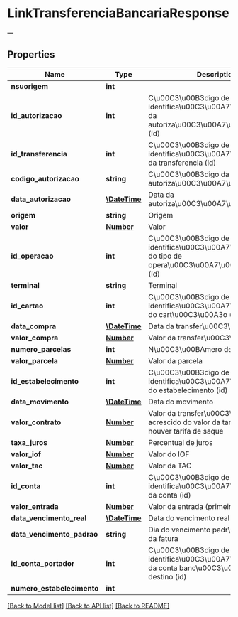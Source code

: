 # LinkTransferenciaBancariaResponse_

## Properties
Name | Type | Description | Notes
------------ | ------------- | ------------- | -------------
**nsuorigem** | **int** |  | [optional] 
**id_autorizacao** | **int** | C\u00C3\u00B3digo de identifica\u00C3\u00A7\u00C3\u00A3o da autoriza\u00C3\u00A7\u00C3\u00A3o (id) | [optional] 
**id_transferencia** | **int** | C\u00C3\u00B3digo de identifica\u00C3\u00A7\u00C3\u00A3o da transferencia (id) | [optional] 
**codigo_autorizacao** | **string** | C\u00C3\u00B3digo da autoriza\u00C3\u00A7\u00C3\u00A3o | [optional] 
**data_autorizacao** | [**\DateTime**](\DateTime.md) | Data da autoriza\u00C3\u00A7\u00C3\u00A3o | [optional] 
**origem** | **string** | Origem | [optional] 
**valor** | [**Number**](Number.md) | Valor | [optional] 
**id_operacao** | **int** | C\u00C3\u00B3digo de identifica\u00C3\u00A7\u00C3\u00A3o do tipo de opera\u00C3\u00A7\u00C3\u00A3o (id) | [optional] 
**terminal** | **string** | Terminal | [optional] 
**id_cartao** | **int** | C\u00C3\u00B3digo de identifica\u00C3\u00A7\u00C3\u00A3o do cart\u00C3\u00A3o (id) | [optional] 
**data_compra** | [**\DateTime**](\DateTime.md) | Data da transfer\u00C3\u00AAncia | [optional] 
**valor_compra** | [**Number**](Number.md) | Valor da transfer\u00C3\u00AAncia | [optional] 
**numero_parcelas** | **int** | N\u00C3\u00BAmero de parcelas | [optional] 
**valor_parcela** | [**Number**](Number.md) | Valor da parcela | [optional] 
**id_estabelecimento** | **int** | C\u00C3\u00B3digo de identifica\u00C3\u00A7\u00C3\u00A3o do estabelecimento (id) | [optional] 
**data_movimento** | [**\DateTime**](\DateTime.md) | Data do movimento | [optional] 
**valor_contrato** | [**Number**](Number.md) | Valor da transfer\u00C3\u00AAncia acrescido do valor da tarifa de saque se houver tarifa de saque | [optional] 
**taxa_juros** | [**Number**](Number.md) | Percentual de juros | [optional] 
**valor_iof** | [**Number**](Number.md) | Valor do IOF | [optional] 
**valor_tac** | [**Number**](Number.md) | Valor da TAC | [optional] 
**id_conta** | **int** | C\u00C3\u00B3digo de identifica\u00C3\u00A7\u00C3\u00A3o da conta (id) | [optional] 
**valor_entrada** | [**Number**](Number.md) | Valor da entrada (primeira parcela) | [optional] 
**data_vencimento_real** | [**\DateTime**](\DateTime.md) | Data do vencimento real da fatura | [optional] 
**data_vencimento_padrao** | **string** | Dia do vencimento padr\u00C3\u00A3o da fatura | [optional] 
**id_conta_portador** | **int** | C\u00C3\u00B3digo de identifica\u00C3\u00A7\u00C3\u00A3o da conta banc\u00C3\u00A1ria de destino (id) | [optional] 
**numero_estabelecimento** | **int** |  | [optional] 

[[Back to Model list]](../README.md#documentation-for-models) [[Back to API list]](../README.md#documentation-for-api-endpoints) [[Back to README]](../README.md)


